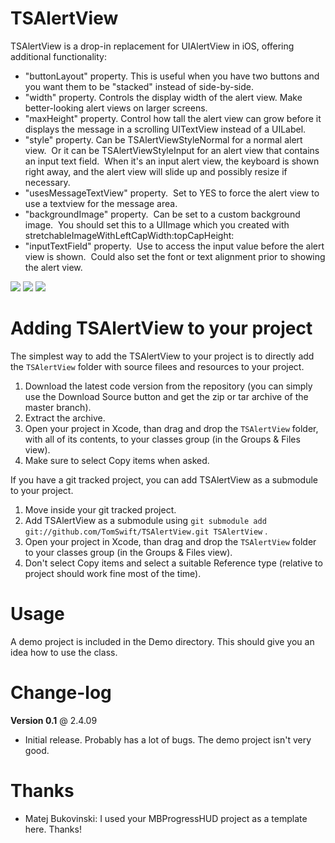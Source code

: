 TSAlertView
===========

TSAlertView is a drop-in replacement for UIAlertView in iOS, offering additional functionality:

* "buttonLayout" property.  This is useful when you have two buttons and you want them to be "stacked" instead of side-by-side.
* "width" property.  Controls the display width of the alert view.  Make better-looking alert views on larger screens.
* "maxHeight" property.  Control how tall the alert view can grow before it displays the message in a scrolling UITextView instead of a UILabel.
* "style" property. Can be TSAlertViewStyleNormal for a normal alert view.  Or it can be TSAlertViewStyleInput for an alert view that contains an input text field.  When it's an input alert view, the keyboard is shown right away, and the alert view will slide up and possibly resize if necessary. 
* "usesMessageTextView" property.  Set to YES to force the alert view to use a textview for the message area.
* "backgroundImage" property.  Can be set to a custom background image.  You should set this to a UIImage which you created with stretchableImageWithLeftCapWidth:topCapHeight:
* "inputTextField" property.  Use to access the input value before the alert view is shown.  Could also set the font or text alignment prior to showing the alert view.

[![](http://dl.dropbox.com/u/47535/TSAlertView/1-thumb.png)](http://dl.dropbox.com/u/47535/TSAlertView/1.png)
[![](http://dl.dropbox.com/u/47535/TSAlertView/2-thumb.png)](http://dl.dropbox.com/u/47535/TSAlertView/2.png)
[![](http://dl.dropbox.com/u/47535/TSAlertView/3-thumb.png)](http://dl.dropbox.com/u/47535/TSAlertView/3.png)

Adding TSAlertView to your project
====================================

The simplest way to add the TSAlertView to your project is to directly add the `TSAlertView` folder with source filees and resources to your project.

1. Download the latest code version from the repository (you can simply use the Download Source button and get the zip or tar archive of the master branch).
2. Extract the archive.
3. Open your project in Xcode, than drag and drop the `TSAlertView` folder, with all of its contents, to your classes group (in the Groups & Files view). 
4. Make sure to select Copy items when asked. 

If you have a git tracked project, you can add TSAlertView as a submodule to your project. 

1. Move inside your git tracked project.
2. Add TSAlertView as a submodule using `git submodule add git://github.com/TomSwift/TSAlertView.git TSAlertView` .
3. Open your project in Xcode, than drag and drop the `TSAlertView` folder to your classes group (in the Groups & Files view). 
4. Don't select Copy items and select a suitable Reference type (relative to project should work fine most of the time). 

Usage
=====

A demo project is included in the Demo directory. This should give you an idea how to use the class. 

Change-log
==========

**Version 0.1** @ 2.4.09

- Initial release.  Probably has a lot of bugs.  The demo project isn't very good.


Thanks
======

* Matej Bukovinski:  I used your MBProgressHUD project as a template here.  Thanks!